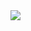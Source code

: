 <a href="#">
  <img align="center" src="https://github-readme-stats.vercel.app/api/top-langs/?username=zenepity&theme=radical" />
</a>
